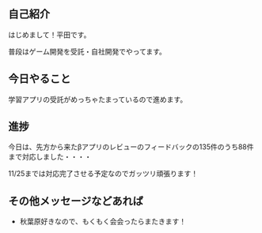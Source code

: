 ## 自己紹介
はじめまして！平田です。

普段はゲーム開発を受託・自社開発でやってます。

## 今日やること
学習アプリの受託がめっちゃたまっているので進めます。



## 進捗

今日は、先方から来たβアプリのレビューのフィードバックの135件のうち88件まで対応しました・・・・

11/25までは対応完了させる予定なのでガッツリ頑張ります！



## その他メッセージなどあれば
- 秋葉原好きなので、もくもく会会ったらまたきます！
